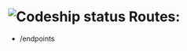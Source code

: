 ![Codeship status](https://www.codeship.io/projects/7ba31c70-52e4-0131-c4ec-4ed45deabd1f/status.png)
Routes:
===

* /endpoints
